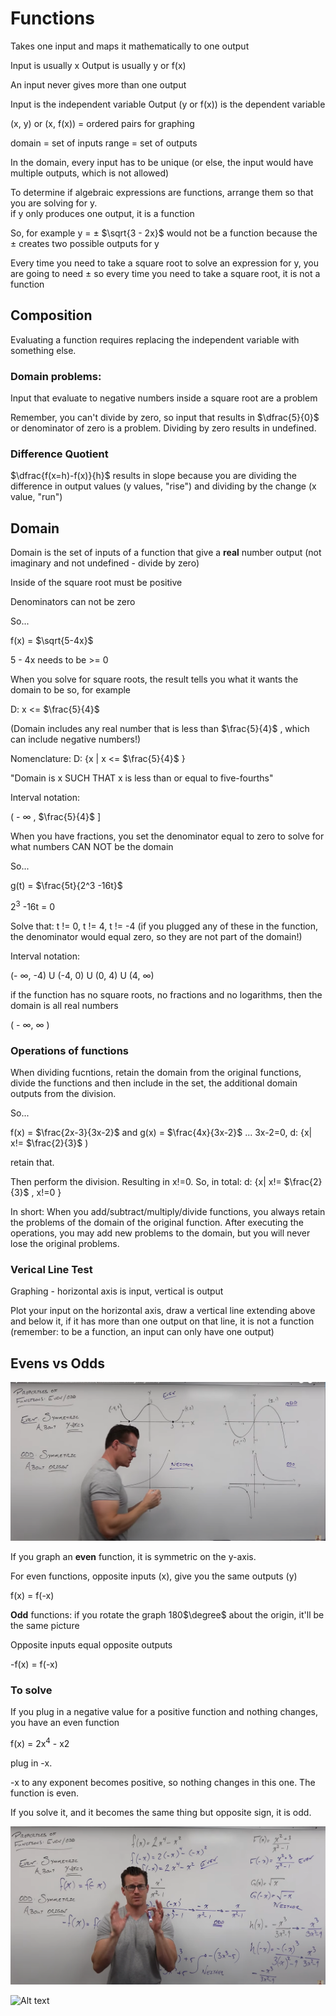 # Functions

Takes one input and maps it mathematically to one output

Input is usually x
Output is usually y or f(x)

An input never gives more than one output

Input is the independent variable 
Output (y or f(x)) is the dependent variable 

(x, y) or (x, f(x)) = ordered pairs for graphing

domain = set of inputs
range = set of outputs

In the domain, every input has to be unique (or else, the input would have multiple outputs, which is not allowed)

To determine if algebraic expressions are functions, arrange them so that you are solving for y.  
if y only produces one output, it is a function

So, for example y = $\pm$ $\sqrt{3 - 2x}$ would not be a function because the $\pm$ creates two possible outputs for y

Every time you need to take a square root to solve an expression for y, you are going to need $\pm$ so every time you need to take a square root, it is not a function

## Composition

Evaluating a function requires replacing the independent variable with something else. 

### Domain problems: 

Input that evaluate to negative numbers inside a square root are a problem

Remember, you can't divide by zero, so input that results in $\dfrac{5}{0}$ or denominator of zero is a problem. Dividing by zero results in undefined. 

### Difference Quotient

$\dfrac{f(x=h)-f(x)}{h}$ results in slope because you are dividing the difference in output values (y values, "rise") and dividing by the change (x value, "run")


## Domain 

Domain is the set of inputs of a function that give a **real** number output (not imaginary and not undefined - divide by zero)

Inside of the square root must be positive 

Denominators can not be zero

So...

f(x) = $\sqrt{5-4x}$ 

5 - 4x needs to be >= 0

When you solve for square roots, the result tells you what it wants the domain to be so, for example

D: x <= $\frac{5}{4}$

(Domain includes any real number that is less than $\frac{5}{4}$ , which can include negative numbers!)

Nomenclature: D: {x | x <= $\frac{5}{4}$ }

"Domain is x SUCH THAT x is less than or equal to five-fourths"

Interval notation: 

( - $\infty$ , $\frac{5}{4}$ ]

When you have fractions, you set the denominator equal to zero to solve for what numbers CAN NOT be the domain

So...

g(t) = $\frac{5t}{2^3 -16t}$

$2^3$ -16t = 0

Solve that: t != 0, t != 4, t != -4 (if you plugged any of these in the function, the denominator would equal zero, so they are not part of the domain!)

Interval notation: 

(- $\infty$, -4) U (-4, 0) U (0, 4) U (4, $\infty$)

if the function has no square roots, no fractions and no logarithms, then the domain is all real numbers

( - $\infty$, $\infty$ )

### Operations of functions

When dividing fucntions, retain the domain from the original functions, divide the functions and then include in the set, the additional domain outputs from the division. 

So...

f(x) = $\frac{2x-3}{3x-2}$ and g(x) = $\frac{4x}{3x-2}$  ... 3x-2=0, d: {x| x!= $\frac{2}{3}$ )

retain that. 

Then perform the division.  Resulting in x!=0.  So, in total: d: {x| x!= $\frac{2}{3}$ , x!=0 }

In short: When you add/subtract/multiply/divide functions, you always retain the problems of the domain of the original function. After executing the operations, you may add new problems to the domain, but you will never lose the original problems.  

### Verical Line Test

Graphing - horizontal axis is input, vertical is output

Plot your input on the horizontal axis, draw a vertical line extending above and below it, if it has more than one output on that line, it is not a function (remember: to be a function, an input can only have one output)


## Evens vs Odds

![Even and Odd Graphs](even-or-odd.png)

If you graph an **even** function, it is symmetric on the y-axis.

For even functions, opposite inputs (x), give you the same outputs (y)

f(x) = f(-x)

**Odd** functions: if you rotate the graph 180$\degree$ about the origin, it'll be the same picture

Opposite inputs equal opposite outputs 

-f(x) = f(-x)

### To solve

If you plug in a negative value for a positive function and nothing changes, you have an even function

f(x) = 2x${^4}$ - x${2}$

plug in -x. 

-x to any exponent becomes positive, so nothing changes in this one.  The function is even. 

If you solve it, and it becomes the same thing but opposite sign, it is odd.  

![Even and Odds Algebraically](even-odd-no-graph.png)

![Alt text](image.png)

